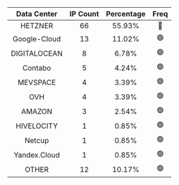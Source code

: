 | Data Center | IP Count | Percentage | Freq |
|:------------:|:--------:|:-----------:|:-----:|
| HETZNER | 66 | 55.93% | 🔴 |
| Google-Cloud | 13 | 11.02% | 🟢 |
| DIGITALOCEAN | 8 | 6.78% | 🟢 |
| Contabo | 5 | 4.24% | 🟢 |
| MEVSPACE | 4 | 3.39% | 🟢 |
| OVH | 4 | 3.39% | 🟢 |
| AMAZON | 3 | 2.54% | 🟢 |
| HIVELOCITY | 1 | 0.85% | 🟢 |
| Netcup | 1 | 0.85% | 🟢 |
| Yandex.Cloud | 1 | 0.85% | 🟢 |
| OTHER | 12 | 10.17% | 🟢 |